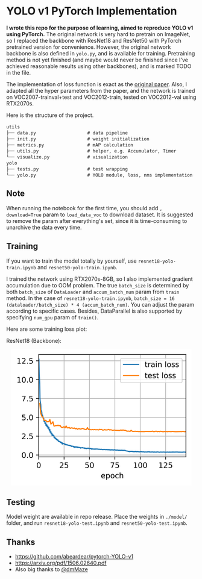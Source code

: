# YOLO v1 PyTorch Implementation

**I wrote this repo for the purpose of learning, aimed to reproduce YOLO v1 using PyTorch.** The original network is very hard to pretrain on ImageNet, so I replaced the backbone with ResNet18 and ResNet50 with PyTorch pretrained version for convenience. However, the original network backbone is also defined in `yolo.py`, and is available for training. Pretraining method is not yet finished (and maybe would never be finished since I've achieved reasonable results using other backbones), and is marked TODO in the file.

The implementation of loss function is exact as the [original paper](https://arxiv.org/pdf/1506.02640.pdf). Also, I adapted all the hyper parameters from the paper, and the network is trained on VOC2007-trainval+test and VOC2012-train, tested on VOC2012-val using RTX2070s.

Here is the structure of the project.

```
utils
├── data.py                   # data pipeline
├── init.py                   # weight initialization
├── metrics.py                # mAP calculation
├── utils.py                  # helper, e.g. Accumulator, Timer
└── visualize.py              # visualization
yolo
├── tests.py                  # test wrapping
└── yolo.py                   # YOLO module, loss, nms implementation
```

## Note

When running the notebook for the first time, you should add `, download=True` param to `load_data_voc` to download dataset. It is suggested to remove the param after everything's set, since it is time-consuming to unarchive the data every time.

## Training

If you want to train the model totally by yourself, use `resnet18-yolo-train.ipynb` and `resnet50-yolo-train.ipynb`.

I trained the network using RTX2070s-8GB, so I also implemented gradient accumulation due to OOM problem. The true `batch_size` is determined by both `batch_size` of `DataLoader` and `accum_batch_num` param from `train` method. In the case of `resnet18-yolo-train.ipynb`, `batch_size = 16 (dataloader/batch_size) * 4 (accum_batch_num)`. You can adjust the param according to specific cases. Besides, DataParallel is also supported by specifying `num_gpu` param of `train()`.

Here are some training loss plot:

ResNet18 (Backbone):

<div align="center">
	<img src="./assets/resnet18-train.svg">
</div>

## Testing

Model weight are available in repo release. Place the weights in `./model/` folder, and run `resnet18-yolo-test.ipynb` and `resnet50-yolo-test.ipynb`.

## Thanks

* https://github.com/abeardear/pytorch-YOLO-v1
* https://arxiv.org/pdf/1506.02640.pdf
* Also big thanks to [@dmMaze](https://github.com/dmMaze)

